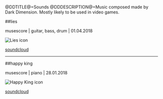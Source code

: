 @DDTITLE@=Sounds
@DDDESCRIPTION@=Music composed made by Dark Dimension. Mostly likely to be used in video games.

##lies

musescore | guitar, bass, drum | 01.04.2018

<img id="icon" src="@ROOT@/images/icon_sounds_lies.png" alt="Lies icon"/>

<a class="button" href="https://soundcloud.com/tom-tsagk/lies">soundcloud</a>

---

##happy king

musescore | piano | 28.01.2018

<img id="icon" src="@ROOT@/images/icon_sounds_happy-king.png" alt="Happy King icon"/>

<a class="button" href="https://soundcloud.com/tom-tsagk/happy-king">soundcloud</a>
